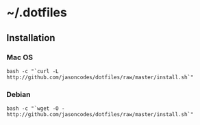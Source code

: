 # ~/.dotfiles

## Installation
### Mac OS
    bash -c "`curl -L http://github.com/jasoncodes/dotfiles/raw/master/install.sh`"
### Debian
    bash -c "`wget -O - http://github.com/jasoncodes/dotfiles/raw/master/install.sh`"
